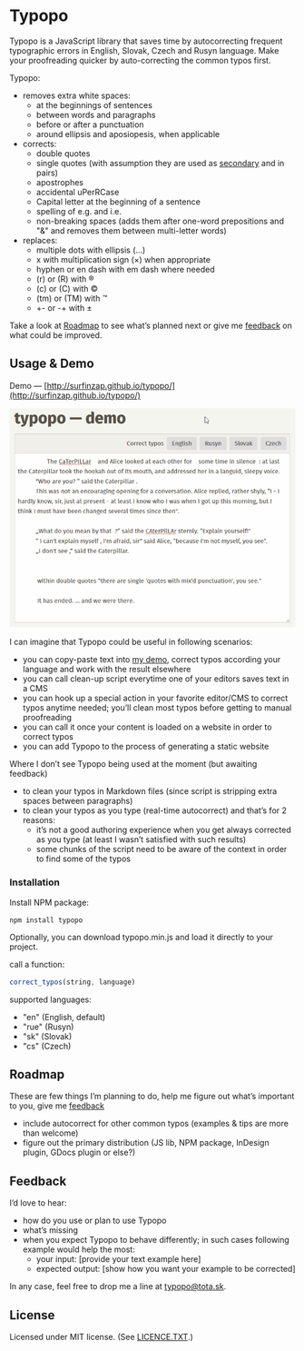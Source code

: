 # Typopo

Typopo is a JavaScript library that saves time by autocorrecting frequent typographic errors in English, Slovak, Czech and Rusyn language. Make your proofreading quicker by auto-correcting the common typos first.

Typopo:
* removes extra white spaces:
	* at the beginnings of sentences
	* between words and paragraphs
	* before or after a punctuation
	* around ellipsis and aposiopesis, when applicable
* corrects:
	* double quotes
	* single quotes (with assumption they are used as [secondary](https://en.wikipedia.org/wiki/Quotation_mark#Summary_table_for_various_languages) and in pairs)
	* apostrophes
	* accidental uPerRCase
	* Capital letter at the beginning of a sentence
	* spelling of e.g. and i.e.
	* non-breaking spaces (adds them after one-word prepositions and "&" and removes them between multi-letter words)
* replaces:
	* multiple dots with ellipsis (…)
	* x with multiplication sign (×) when appropriate
	* hyphen or en dash with em dash where needed
	* (r) or (R) with ®
	* (c) or (C) with ©
	* (tm) or (TM) with ™
	* +- or -+ with ±

Take a look at [Roadmap](#roadmap) to see whatʼs planned next or give me [feedback](#feedback) on what could be improved.

## Usage & Demo

Demo — [http://surfinzap.github.io/typopo/](http://surfinzap.github.io/typopo/)

![alt Typopo auto-correct animation](/docs/typopo-demo.gif?raw=true "Typopo auto-correct animation")

I can imagine that Typopo could be useful in following scenarios:
* you can copy-paste text into [my demo](http://surfinzap.github.io/typopo/), correct typos according your language and work with the result elsewhere
* you can call clean-up script everytime one of your editors saves text in a CMS
* you can hook up a special action in your favorite editor/CMS to correct typos anytime needed; youʼll clean most typos before getting to manual proofreading
* you can call it once your content is loaded on a website in order to correct typos
* you can add Typopo to the process of generating a static website

Where I donʼt see Typopo being used at the moment (but awaiting feedback)
* to clean your typos in Markdown files (since script is stripping extra spaces between paragraphs)
* to clean your typos as you type (real-time autocorrect) and thatʼs for 2 reasons:
	* itʼs not a good authoring experience when you get always corrected as you type (at least I wasnʼt satisfied with such results)
	* some chunks of the script need to be aware of the context in order to find some of the typos

### Installation
Install NPM package:

```
npm install typopo
```

Optionally, you can download typopo.min.js and load it directly to your project.

call a function:
```javascript
correct_typos(string, language)
```

supported languages:
* "en" (English, default)
* "rue" (Rusyn)
* "sk" (Slovak)
* "cs" (Czech)




## Roadmap
These are few things Iʼm planning to do, help me figure out whatʼs important to you, give me [feedback](#Feedback)
* include autocorrect for other common typos (examples & tips are more than welcome)
* figure out the primary distribution (JS lib, NPM package, InDesign plugin, GDocs plugin or else?)

## Feedback
Iʼd love to hear:
* how do you use or plan to use Typopo
* whatʼs missing
* when you expect Typopo to behave differently; in such cases following example would help the most:
	* your input: [provide your text example here]
	* expected output: [show how you want your example to be corrected]

In any case, feel free to drop me a line at <typopo@tota.sk>.

## License
Licensed under MIT license. (See [LICENCE.TXT](//github.com/surfinzap/typopo/blob/master/LICENSE.txt).)

